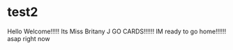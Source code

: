 test2
=====
Hello Welcome!!!!! Its Miss Britany J
GO CARDS!!!!!!
IM ready to go home!!!!!! asap right now
